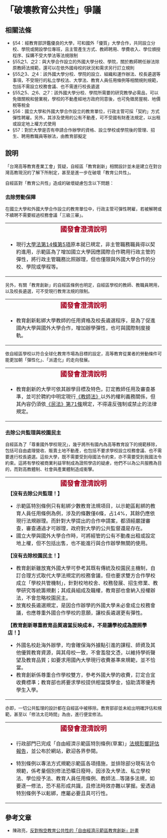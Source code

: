 # 「破壞教育公共性」爭議

## 相關法條

* §54：經教育部評鑑優良的大學，可和國外「優質」大學合作，共同設立分校、學院或開設學位專班，且主管產生方式、教師聘用、學費收入、學位頒授程序、採購不受大學法等法規限制
* §55之1、之2：與大學合作設立的外國大學分校、學院，關於教師聘任辦法除原教師法規範，還可以在依外國母校的狀況和需求另行訂立規則
* §55之3、之4：該外國大學分校、學院的設立、組織和運作辦法、校長遴選等事項，不受現行的私立學校法、大學法、教育人員任用條例等相關規則規範，包括不需設立校務會議、也不需進行校長遴選
* §55之5、之6、之7：該外國大學分校、學院所需要的研究教學必需品，可以免徵關稅和營業稅，學校的不動產經地方政府同意後，也可免徵房屋稅、地價稅等稅金
* §56：國立大學和外國大學合作設立的教育單位，行政主管可採「契約」方式彈性聘雇。另外，其涉及使用的公有不動產，可不受國有財產法規定，以出租或設定地上權方式使用
* §57：對於大學是否有申請合作辦學的資格、設立學校或學院後的管理、招生、聘用教職員等辦法，由教育部擬定

## 說明

「台灣高等教育產業工會」質疑，自經區「教育創新」相關設計並未是建立在對台灣高教現況的了解下所制定，甚至是進一步在破壞「教育公共性」。

自經區對「教育公共性」造成的破壞疑慮包含以下問題：

### 去除勞動保障

在國立大學和外國大學合作設立的教育單位中，行政主管可彈性聘雇，若被解聘或不續聘不需要經過校務會議「三級三審」。
<table border="0">
<tbody>
<tr>
<td style="text-align: center;"><strong><span style="font-size: 16pt; font-family: 微軟正黑體, sans-serif; color: #a50021;" lang="ZH-TW">國發會澄清說明</span></strong></td>
</tr>
<tr>
<td>
<ul>
<li>
<p>現行<a href="http://law.moj.gov.tw/LawClass/LawAll.aspx?PCode=H0030001">大學法第14條第5項</a>原本就已規定，非主管職務職員得以契約進用，示範區為了增加國立大學因應國際合作聘用行政主管的彈性，將行政主管職務比照辦理，但也僅限與外國大學合作的分校、學院或學程等。</p>
</li>
</ul>
</td>
</tr>
</tbody>
</table>
另外，有關「教育創新」的自經區條例也明定，自經區學校的教師、教職員聘用，以及校長遴選，可不受現行教育法規的限制。
<table border="0">
<tbody>
<tr>
<td style="text-align: center;"><strong><span style="font-size: 16pt; font-family: 微軟正黑體, sans-serif; font-style: normal; font-variant: normal; line-height: normal; color: #a50021;" lang="ZH-TW">國發會澄清說明</span></strong></td>
</tr>
<tr>
<td>
<ul>
<li>
<p>教育創新鬆綁大學教師的任用資格及校長遴選程序，是為了促進國內大學與國外大學合作，增加辦學彈性，也可與國際制度接軌。</p>
</li>
</ul>
</td>
</tr>
</tbody>
</table>
依自經區學校以符合全球化教育市場為目標的設定，高等教育從業者的勞動條件可能更加朝「彈性化」、「派遣化」的走向發展。
<table border="0">
<tbody>
<tr>
<td style="text-align: center;"><strong><span style="font-size: 16pt; font-family: 微軟正黑體, sans-serif; color: #a50021;" lang="ZH-TW">國發會澄清說明</span></strong></td>
</tr>
<tr>
<td>
<ul>
<li>
<p>教育創新的大學可依其辦學目標及特色，訂定教師任用及審查基準，並可於聘約中明定現行<a href="http://law.moj.gov.tw/LawClass/LawAll.aspx?PCode=H0020040">《教師法》</a>以外的權利義務關係，但其內容仍須依<a href="http://law.moj.gov.tw/LawClass/LawSingle.aspx?Pcode=B0000001&amp;FLNO=71">《民法》第71條</a>規定，不得違反強制或禁止的法律規定。</p>
</li>
</ul>
</td>
</tr>
</tbody>
</table>

### 去除公共監理與校園民主

自經區為了「尊重國外學校現況」，幾乎將所有國內為高等教育設下的規範移除，包括可自由處理營收、販賣土地不動產，也包括不要求學校設立校務會議、也不需要進行校長遴選。這些大學，既不需要受到母國法令約束，亦不需要受到我國法令約束。這將有學校被商業利益宰制成為證照學店的疑慮，他們不以為公共服務為目的，而對高教體制、社會與產業體制造成衝擊。
<table border="0">
<tbody>
<tr>
<td style="text-align: center;"><strong><span style="font-size: 16pt; font-family: 微軟正黑體, sans-serif; color: #a50021;" lang="ZH-TW">國發會澄清說明</span></strong></td>
</tr>
<tr>
<td><strong>【沒有去除公共監理！】</strong><br />
<ul>
<li>示範區特別條例只有鬆綁少數教育法規項目，以示範區鬆綁的教育人員任用條例為例，涉及的條數僅6條，占14%，其餘仍應依現行法規辦理。而針對大學提出的合作申請案，都須經嚴謹審查，審查通過才可辦理，政府對大學的公共監督還是存在。</li>
<li>國立大學與國外大學合作時，可將經管的公有不動產出租或設定地上權，但不包括出售，也不能進行與合作辦學無關的使用。</li>
</ul>
<strong>【沒有去除校園民主！】</strong><br />
<ul>
<li>教育創新雖放寬外國大學可參考其既有傳統及校園民主機制，自訂合理方式取代大學法規定的校務會議，但也要求雙方合作學校成立「學校共管機制」，針對校地校舍、校務發展、招生修業、教學研究等統籌規劃；其成員組成及職權，教育部也會納入授權辦法，不會忽略校園民主。</li>
<li>放寬校長遴選規定，是因合作辦學的外國大學未必會成立校務會議，也應尊重外國合作學校的意願，讓校長遴選更有彈性。</li>
</ul>
<strong>【教育創新尊重教育品質適當反映成本，不是讓學校成為證照學店！】</strong><br />
<ul>
<li>外國名校赴海外辦學，均會確保海外據點引進的課程、師資及其他優質教育資源，與其母校一致，不會濫發文憑，以維持學術聲望及教育品質；如要求用國內大學現行收費基準來規範，並不恰當。</li>
<li>教育創新係尊重合作學校雙方，參考外國大學的收費，訂定合宜收費標準；教育部也將要求學校提供相當獎學金，協助清寒優秀學生入學。</li>
</ul>
</td>
</tr>
</tbody>
</table>
亦即，一切公共監理的設計都在自經區中被移除。教育部卻並未給出明確評估和規範，甚至以「修法太花時間」為由，進行便宜修法。
<table border="0">
<tbody>
<tr>
<td style="text-align: center;"><strong><span style="font-size: 16pt; font-family: 微軟正黑體, sans-serif; color: #a50021;" lang="ZH-TW">國發會澄清說明</span></strong></td>
</tr>
<tr>
<td>
<ul>
<li>
<p>行政部門已完成「自由經濟示範區特別條例(草案)」<a href="http://goo.gl/QTCfhq">法規影響評估報告</a>，並公布於網站，歡迎各界參閱。</p>
</li>
<li>
<p>特別條例以專法方式規範示範區各項措施，並排除部分現有法令規範，係考量個別修法恐曠日廢時，因涉及大學法、私立學校法、學位授予法、教育人員任用條例、教師法&hellip;等諸多法規，如要逐一修法，恐不易形成共識，且修法時效亦難以掌握。爰透過特別條例予以鬆綁，應屬必要且具可行性。</p>
</li>
</ul>
</td>
</tr>
</tbody>
</table>

## 參考文章

* 陳政亮，[反對掏空教育公共性的「自由經濟示範區教育創新」計畫](http://www.theunion.org.tw/news/334)

